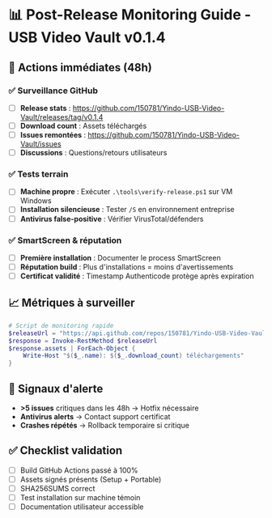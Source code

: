 # 📊 Post-Release Monitoring Guide - USB Video Vault v0.1.4

## 🎯 Actions immédiates (48h)

### ✅ Surveillance GitHub
- [ ] **Release stats** : https://github.com/150781/Yindo-USB-Video-Vault/releases/tag/v0.1.4
- [ ] **Download count** : Assets téléchargés
- [ ] **Issues remontées** : https://github.com/150781/Yindo-USB-Video-Vault/issues
- [ ] **Discussions** : Questions/retours utilisateurs

### ✅ Tests terrain
- [ ] **Machine propre** : Exécuter `.\tools\verify-release.ps1` sur VM Windows
- [ ] **Installation silencieuse** : Tester `/S` en environnement entreprise
- [ ] **Antivirus false-positive** : Vérifier VirusTotal/défenders

### ✅ SmartScreen & réputation
- [ ] **Première installation** : Documenter le process SmartScreen
- [ ] **Réputation build** : Plus d'installations = moins d'avertissements
- [ ] **Certificat validité** : Timestamp Authenticode protège après expiration

## 📈 Métriques à surveiller
```powershell
# Script de monitoring rapide
$releaseUrl = "https://api.github.com/repos/150781/Yindo-USB-Video-Vault/releases/tags/v0.1.4"
$response = Invoke-RestMethod $releaseUrl
$response.assets | ForEach-Object {
    Write-Host "$($_.name): $($_.download_count) téléchargements"
}
```

## 🚨 Signaux d'alerte
- **>5 issues** critiques dans les 48h → Hotfix nécessaire
- **Antivirus alerts** → Contact support certificat
- **Crashes répétés** → Rollback temporaire si critique

## ✅ Checklist validation
- [ ] Build GitHub Actions passé à 100%
- [ ] Assets signés présents (Setup + Portable)
- [ ] SHA256SUMS correct
- [ ] Test installation sur machine témoin
- [ ] Documentation utilisateur accessible
